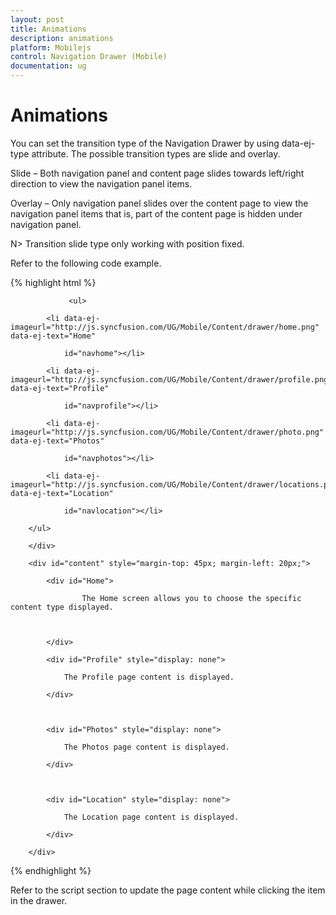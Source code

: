 ```yaml
---
layout: post
title: Animations
description: animations
platform: Mobilejs
control: Navigation Drawer (Mobile)
documentation: ug
---
```


# Animations

You can set the transition type of the Navigation Drawer by using data-ej-type attribute. The possible transition types are slide and overlay. 

Slide – Both navigation panel and content page slides towards left/right direction to view the navigation panel items.

Overlay – Only navigation panel slides over the content page to view the navigation panel items that is, part of the content page is hidden under navigation panel.

N> Transition slide type only working with position fixed.

Refer to the following code example.

{% highlight html %}

<div data-role="ejmnavigationdrawer" id="navpane" data-ej-type="slide" data-ej-enablelistview="true" data-ej-position="fixed"  data-ej-listviewsettings-touchend="navListClick">



                 <ul>

            <li data-ej-imageurl="http://js.syncfusion.com/UG/Mobile/Content/drawer/home.png" data-ej-text="Home"

                id="navhome"></li>

            <li data-ej-imageurl="http://js.syncfusion.com/UG/Mobile/Content/drawer/profile.png" data-ej-text="Profile"

                id="navprofile"></li>

            <li data-ej-imageurl="http://js.syncfusion.com/UG/Mobile/Content/drawer/photo.png" data-ej-text="Photos"

                id="navphotos"></li>

            <li data-ej-imageurl="http://js.syncfusion.com/UG/Mobile/Content/drawer/locations.png" data-ej-text="Location"

                id="navlocation"></li>

        </ul>            

        </div>

<div id="head" data-role="ejmheader" data-ej-title="NavigationDrawer" data-ej-position="normal"></div>

        <div id="content" style="margin-top: 45px; margin-left: 20px;">

            <div id="Home">

                    The Home screen allows you to choose the specific content type displayed.



            </div>

            <div id="Profile" style="display: none">

                The Profile page content is displayed.

            </div>



            <div id="Photos" style="display: none">

                The Photos page content is displayed.

            </div>



            <div id="Location" style="display: none">

                The Location page content is displayed.

            </div>

        </div>

{% endhighlight %}



Refer to the script section to update the page content while clicking the item in the drawer.

